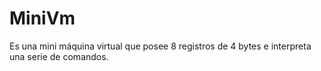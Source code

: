 # MiniVm
Es una mini máquina virtual que posee 8 registros de 4 bytes e interpreta una serie de comandos.
